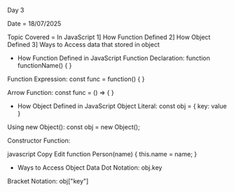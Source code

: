 Day 3

Date = 18/07/2025

Topic Covered = In JavaScript
                1] How Function Defined
                2] How Object Defined
                3] Ways to Access data that stored in object




* How Function Defined in JavaScript
Function Declaration:
function functionName() { }

Function Expression:
const func = function() { }

Arrow Function:
const func = () => { }






* How Object Defined in JavaScript
Object Literal:
const obj = { key: value }

Using new Object():
const obj = new Object();

Constructor Function:

javascript
Copy
Edit
function Person(name) {
  this.name = name;
}





* Ways to Access Object Data
Dot Notation:
obj.key

Bracket Notation:
obj["key"]

